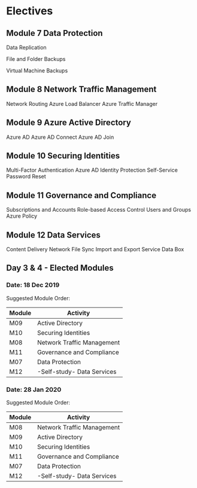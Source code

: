 # Electives

## Module 7 Data Protection
Data Replication

File and Folder Backups

Virtual Machine Backups
## Module 8 Network Traffic Management
Network Routing
Azure Load Balancer
Azure Traffic Manager
## Module 9 Azure Active Directory
Azure AD
Azure AD Connect
Azure AD Join
## Module 10 Securing Identities
Multi-Factor Authentication
Azure AD Identity Protection
Self-Service Password Reset
## Module 11 Governance and Compliance
Subscriptions and Accounts
Role-based Access Control
Users and Groups
Azure Policy
## Module 12 Data Services
Content Delivery Network
File Sync
Import and Export Service
Data Box

## Day 3 & 4 - Elected Modules

### Date: 18 Dec 2019
Suggested Module Order:

|Module|Activity|
|-|-|
|M09|Active Directory|
|M10|Securing Identities|
|M08|Network Traffic Management|
|M11|Governance and Compliance|
|M07|Data Protection|
|M12|-Self-study- Data Services|

### Date: 28 Jan 2020
Suggested Module Order:

|Module|Activity|
|-|-|
|M08|Network Traffic Management|
|M09|Active Directory|
|M10|Securing Identities|
|M11|Governance and Compliance|
|M07|Data Protection|
|M12|-Self-study- Data Services|

